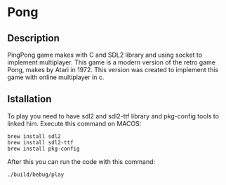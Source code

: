 # Pong

## Description
PingPong game makes with C and SDL2 library and using socket to implement multiplayer. This game is a modern version of the retro game Pong, makes by Atari in 1972. This version was created to implement this game with online multiplayer in c.

## Istallation
To play you need to have sdl2 and sdl2-ttf library and pkg-config tools to linked him. Execute this command on MACOS:

```
brew install sdl2
brew install sdl2-ttf
brew install pkg-config
```

After this you can run the code with this command:

```
./build/bebug/play
```
